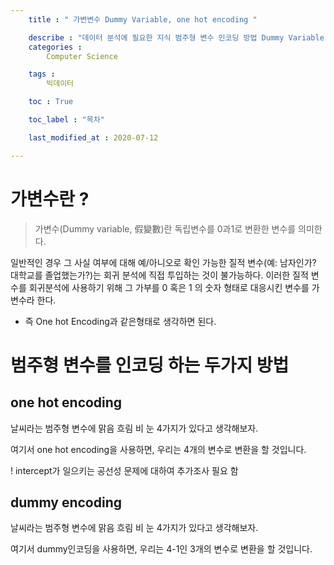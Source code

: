 ```yaml
---
    title : " 가변변수 Dummy Variable, one hot encoding "

    describe : "데이터 분석에 필요한 지식 범주형 변수 인코딩 방법 Dummy Variable 과 one hot encoding의 차이점" 
    categories : 
        Computer Science   

    tags :
        빅데이터

    toc : True

    toc_label : "목차"        

    last_modified_at : 2020-07-12

---
```

# 가변수란 ?
> 가변수(Dummy variable, 假變數)란 독립변수를 0과1로 변환한 변수를 의미한다.

일반적인 경우 그 사실 여부에 대해 예/아니오로 확인 가능한 질적 변수(예: 남자인가? 대학교를 졸업했는가?)는 회귀 분석에 직접 투입하는 것이 불가능하다. 이러한 질적 변수를 회귀분석에 사용하기 위해 그 가부를 0 혹은 1 의 숫자 형태로 대응시킨 변수를 가변수라 한다.

* 즉 One hot Encoding과 같은형태로 생각하면 된다.

# 범주형 변수를 인코딩 하는 두가지 방법

## one hot encoding
날씨라는 범주형 변수에 맑음 흐림 비 눈 4가지가 있다고 생각해보자.

여기서 one hot encoding을 사용하면, 우리는 4개의 변수로 변환을 할 것입니다.

! intercept가 일으키는 공선성 문제에 대하여 추가조사 필요 함

## dummy encoding

날씨라는 범주형 변수에 맑음 흐림 비 눈 4가지가 있다고 생각해보자.

여기서 dummy인코딩을 사용하면, 우리는 4-1인 3개의 변수로 변환을 할 것입니다.

